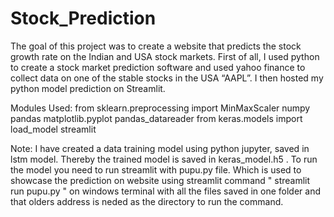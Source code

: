 # Stock_Prediction
The goal of this project was to create a website that predicts the stock growth rate on the Indian and USA stock markets. First of all, I used python to create a stock market prediction software and used yahoo finance to collect data on one of the stable stocks in the USA “AAPL”. I then hosted my python model prediction on Streamlit.

Modules Used: 
from sklearn.preprocessing import MinMaxScaler 
numpy 
pandas 
matplotlib.pyplot 
pandas_datareader 
from keras.models import load_model 
streamlit

Note: 
I have created a data training model using python jupyter, saved in lstm model.
Thereby the trained model is saved in keras_model.h5 .
To run the model you need to run streamlit with pupu.py file. Which is used to showcase the prediction on website using streamlit command " streamlit run pupu.py " on windows terminal with all the files saved in one folder and that olders address is neded as the directory to run the command.
